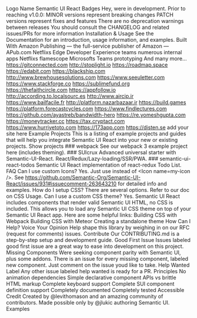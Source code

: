 Logo Name Semantic UI React Badges Hey, were in development. Prior to reaching v1.0.0: MINOR versions represent breaking changes PATCH versions represent fixes and features There are no deprecation warnings between releases You should consult the CHANGELOG and related issues/PRs for more information Installation & Usage See the Documentation for an introduction, usage information, and examples. Built With Amazon Publishing — the full-service publisher of Amazon — APub.com Netflixs Edge Developer Experience teams numerous internal apps Netflixs flamescope Microsofts Teams prototyping And many more... https://gitconnected.com http://stoplight.io https://roadmap.space https://edabit.com https://blackship.com http://www.brewhousesolutions.com https://www.seeuletter.com https://www.stackforge.co https://sublimefund.org https://thefaithcircle.com https://appfollow.io http://according.to.localsourc.es http://www.aircip.ir https://www.bailfacile.fr http://platform.nazarbazaar.ir https://build.games https://platform.forecastcycles.com https://www.findlectures.com https://github.com/ayastreb/bandwidth-hero https://re.yomeshgupta.com https://moneytracker.cc https://tax.cryptact.com https://www.hurriyetoto.com https://173app.com https://disten.se add your site here Example Projects This is a listing of example projects and guides that will help you integrate Semantic UI React into your new or existing projects. Show projects ### webpack See our webpack 3 example project here (includes theming). ### SUIcrux Advanced universal starter with Semantic-UI-React. React/Redux/Lazy-loading/SSR/PWA. ### semantic-ui-react-todos Semantic UI React implementation of react-redux Todo List. FAQ Can I use custom Icons? Yes. Just use <Icon className=my-icon /> instead of &lt;Icon name=my-icon /&gt;. See https://github.com/Semantic-Org/Semantic-UI-React/issues/931#issuecomment-263643210 for detailed info and examples. How do I setup CSS? There are several options. Refer to our doc on CSS Usage. Can I use a custom CSS theme? Yes. Semantic UI React includes components that render valid Semantic UI HTML, no CSS is included. This allows you to load any Semantic UI CSS theme on top of your Semantic UI React app. Here are some helpful links: Building CSS with Webpack Building CSS with Meteor Creating a standalone theme How Can I Help? Voice Your Opinion Help shape this library by weighing in on our RFC (request for comments) issues. Contribute Our CONTRIBUTING.md is a step-by-step setup and development guide. Good First Issue Issues labeled good first issue are a great way to ease into development on this project. Missing Components Were seeking component parity with Semantic UI, plus some addons. There is an issue for every missing component, labeled new component. Just comment on the issue youd like to take. Help Wanted Label Any other issue labeled help wanted is ready for a PR. Principles No animation dependencies Simple declarative component APIs vs brittle HTML markup Complete keyboard support Complete SUI component definition support Completely documented Completely tested Accessible Credit Created by @levithomason and an amazing community of contributors. Made possible only by @jlukic authoring Semantic UI. Examples